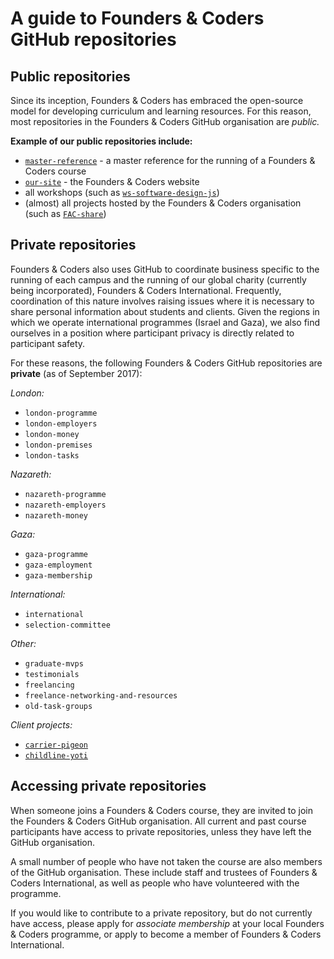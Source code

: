 # A guide to Founders & Coders GitHub repositories

## Public repositories

Since its inception, Founders & Coders has embraced the open-source model for developing curriculum and learning resources. For this reason, most repositories in the Founders & Coders GitHub organisation are _public._ 

**Example of our public repositories include:**

- [`master-reference`](https://github.com/foundersandcoders/master-reference) - a master reference for the running of a Founders & Coders course
- [`our-site`](https://github.com/foundersandcoders/our-site) - the Founders & Coders website
- all workshops (such as [`ws-software-design-js`](https://github.com/foundersandcoders/ws-software-design-js))
- (almost) all projects hosted by the Founders & Coders organisation (such as [`FAC-share`](https://github.com/foundersandcoders/FAC-Share))

## Private repositories

Founders & Coders also uses GitHub to coordinate business specific to the running of each campus and the running of our global charity (currently being incorporated), Founders & Coders International. Frequently, coordination of this nature involves raising issues where it is necessary to share personal information about students and clients. Given the regions in which we operate international programmes (Israel and Gaza), we also find ourselves in a position where participant privacy is directly related to participant safety. 

For these reasons, the following Founders & Coders GitHub repositories are **private** (as of September 2017):

_London:_
- `london-programme`
- `london-employers`
- `london-money`
- `london-premises`
- `london-tasks`

_Nazareth:_
- `nazareth-programme`
- `nazareth-employers`
- `nazareth-money`

_Gaza:_
- `gaza-programme`
- `gaza-employment`
- `gaza-membership`

_International:_
- `international`
- `selection-committee`

_Other:_
- `graduate-mvps`
- `testimonials`
- `freelancing`
- `freelance-networking-and-resources`
- `old-task-groups`


_Client projects:_
- [`carrier-pigeon`](https://github.com/foundersandcoders/carrier-pigeon)
- [`childline-yoti`](https://github.com/foundersandcoders/childline-yoti)

## Accessing private repositories

When someone joins a Founders & Coders course, they are invited to join the Founders & Coders GitHub organisation. All current and past course participants have access to private repositories, unless they have left the GitHub organisation.

A small number of people who have not taken the course are also members of the GitHub organisation. These include staff and trustees of Founders & Coders International, as well as people who have volunteered with the programme.

If you would like to contribute to a private repository, but do not currently have access, please apply for _associate membership_ at your local Founders & Coders programme, or apply to become a member of Founders & Coders International.
